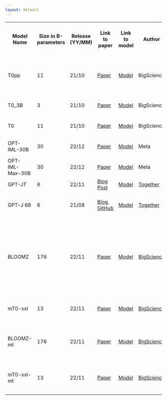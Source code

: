 ```yaml
---
layout: default
---
```


<!-- <h1> Open-Source Pretrained Language Models </h1>

Only open-source models with published checkpoints are included. -->

<table>
<tr>
  <th>Model Name</th>
  <th>Size in B-parameters</th>
  <th>Release (YY/MM)</th>
  <th>Link to paper</th>
  <th>Link to model</th>
  <th>Author</th>
  <th>Architecture</th>
  <th>English-only/Multilingual</th>
  <th>Commercial use (Don't trust me ask a lawyer!)</th>
  <th>Random comment</th>
</tr>
<tr>
  <td>T0pp</td>
  <td>11</td>
  <td>21/10</td>
  <td><a href="https://arxiv.org/abs/2110.08207">Paper</a></td>
  <td><a href="https://huggingface.co/bigscience/T0pp">Model</a></td>
  <td>BigScience</td>
  <td>Encoder-Decoder</td>
  <td>English</td>
  <td><a href="https://github.com/bigscience-workshop/t-zero/blob/master/LICENSE">✅</a></td>
  <td>First open-source real competitor to GPT-3. Change my mind!</td>
</tr>
<tr>
  <td>T0_3B</td>
  <td>3</td>
  <td>21/10</td>
  <td><a href="https://arxiv.org/abs/2110.08207">Paper</a></td>
  <td><a href="https://huggingface.co/bigscience/T0_3B">Model</a></td>
  <td>BigScience</td>
  <td>Encoder-Decoder</td>
  <td>English</td>
  <td><a href="https://github.com/bigscience-workshop/t-zero/blob/master/LICENSE">✅</a></td>
  <td>Like T0pp but smaller and not better</td>
</tr>
<tr>
  <td>T0</td>
  <td>11</td>
  <td>21/10</td>
  <td><a href="https://arxiv.org/abs/2110.08207">Paper</a></td>
  <td><a href="https://huggingface.co/bigscience/T0">Model</a></td>
  <td>BigScience</td>
  <td>Encoder-Decoder</td>
  <td>English</td>
  <td><a href="https://github.com/bigscience-workshop/t-zero/blob/master/LICENSE">✅</a></td>
  <td>Like T0pp but not smaller and not better</td>
</tr>
<tr>
  <td>OPT-IML-30B</td>
  <td>30</td>
  <td>22/12</td>
  <td><a href="https://arxiv.org/abs/2212.12017">Paper</a></td>
  <td><a href="https://github.com/facebookresearch/metaseq/tree/main/projects/OPT-IML">Model</a></td>
  <td>Meta</td>
  <td>Decoder-only</td>
  <td>English (?)</td>
  <td>❌</td>
  <td>December 2022 is a crazy month</td>
</tr>
<tr>
  <td>OPT-IML-Max-30B</td>
  <td>30</td>
  <td>22/12</td>
  <td><a href="https://arxiv.org/abs/2212.12017">Paper</a></td>
  <td><a href="https://github.com/facebookresearch/metaseq/tree/main/projects/OPT-IML">Model</a></td>
  <td>Meta</td>
  <td>Decoder-only</td>
  <td>English (?)</td>
  <td>❌</td>
  <td>Like OPT-IML-30B but morer tasks</td>
</tr>

<tr>
  <td>GPT-JT</td>
  <td>6</td>
  <td>22/11</td>
  <td><a href="https://www.together.xyz/blog/releasing-v1-of-gpt-jt-powered-by-open-source-ai">Blog Post</a></td>
  <td><a href="https://huggingface.co/togethercomputer/GPT-JT-6B-v1">Model</a></td>
  <td><a href="https://www.together.xyz/">Together</a></td>
  <td>Decoder-only</td>
  <td>English</td>
  <td>❔</td>
  <td>They have an <a href="https://huggingface.co/spaces/togethercomputer/GPT-JT"> online demo</a></td>
</tr>

<tr>
  <td>GPT-J 6B</td>
  <td>6</td>
  <td>21/08</td>
  <td><a href="https://arankomatsuzaki.wordpress.com/2021/06/04/gpt-j/">Blog</a>, <a href="https://github.com/kingoflolz/mesh-transformer-jax">GitHub</a></td>
  <td><a href="https://huggingface.co/EleutherAI/gpt-j-6B">Model</a></td>
  <td><a href="https://www.together.xyz/">Together</a></td>
  <td>Decoder-only</td>
  <td>English</td>
  <td>✅</td>
  <td>More popular than T0pp for some reason. Go T5!</a></td>
</tr>

<tr>
  <td>BLOOMZ</td>
  <td>176</td>
  <td>22/11</td>
  <td><a href="https://arxiv.org/abs/2211.01786">Paper</a></td>
  <td><a href="https://huggingface.co/bigscience/bloomz">Model</a></td>
  <td><a href="https://bigscience.huggingface.co/">BigScience</a></td>
  <td>Decoder-only</td>
  <td>Multilingual</td>
  <td><a href="https://huggingface.co/spaces/bigscience/license">❔</a></td>
  <td>Run if on CPU if you want your eyes to bleed, and on GPU if you want your eyes to explode. Prefer BLOOMZ-mt for non-English prompts. </td>
</tr>

<tr>
  <td>mT0-xxl</td>
  <td>13</td>
  <td>22/11</td>
  <td><a href="https://arxiv.org/abs/2211.01786">Paper</a></td>
  <td><a href="https://huggingface.co/bigscience/mt0-xxl">Model</a></td>
  <td><a href="https://bigscience.huggingface.co/">BigScience</a></td>
  <td>Encoder-Decoder</td>
  <td>Multilingual</td>
  <td><a href="https://huggingface.co/spaces/bigscience/license">❔</a></td>
  <td>Prefer mT0-xxl-mt for non-English prompts. </td>
</tr>

<tr>
  <td>BLOOMZ-mt</td>
  <td>176</td>
  <td>22/11</td>
  <td><a href="https://arxiv.org/abs/2211.01786">Paper</a></td>
  <td><a href="https://huggingface.co/bigscience/bloomz-mt">Model</a></td>
  <td><a href="https://bigscience.huggingface.co/">BigScience</a></td>
  <td>Decoder-only</td>
  <td>Multilingual</td>
  <td><a href="https://huggingface.co/spaces/bigscience/license">❔</a></td>
  <td>Does "Crosslingual Generalization" means it also understands Klingon?</td>
</tr>

<tr>
  <td>mT0-xxl-mt</td>
  <td>13</td>
  <td>22/11</td>
  <td><a href="https://arxiv.org/abs/2211.01786">Paper</a></td>
  <td><a href="https://huggingface.co/bigscience/mt0-xxl-mt">Model</a></td>
  <td><a href="https://bigscience.huggingface.co/">BigScience</a></td>
  <td>Encoder-Decoder</td>
  <td>Multilingual</td>
  <td><a href="https://huggingface.co/spaces/bigscience/license">❔</a></td>
  <td>I can't undertand how BigScience isn't better-known.</td>
</tr>

</table>
